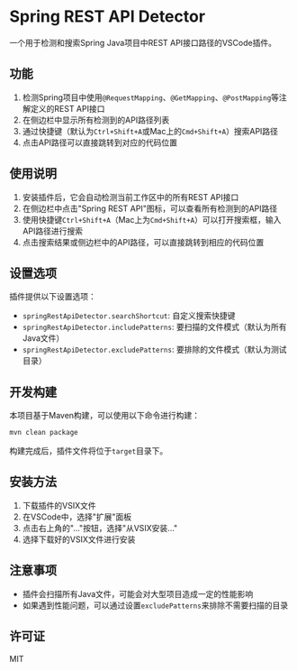 # Spring REST API Detector

一个用于检测和搜索Spring Java项目中REST API接口路径的VSCode插件。

## 功能

1. 检测Spring项目中使用`@RequestMapping`、`@GetMapping`、`@PostMapping`等注解定义的REST API接口
2. 在侧边栏中显示所有检测到的API路径列表
3. 通过快捷键（默认为`Ctrl+Shift+A`或Mac上的`Cmd+Shift+A`）搜索API路径
4. 点击API路径可以直接跳转到对应的代码位置

## 使用说明

1. 安装插件后，它会自动检测当前工作区中的所有REST API接口
2. 在侧边栏中点击"Spring REST API"图标，可以查看所有检测到的API路径
3. 使用快捷键`Ctrl+Shift+A`（Mac上为`Cmd+Shift+A`）可以打开搜索框，输入API路径进行搜索
4. 点击搜索结果或侧边栏中的API路径，可以直接跳转到相应的代码位置

## 设置选项

插件提供以下设置选项：

- `springRestApiDetector.searchShortcut`: 自定义搜索快捷键
- `springRestApiDetector.includePatterns`: 要扫描的文件模式（默认为所有Java文件）
- `springRestApiDetector.excludePatterns`: 要排除的文件模式（默认为测试目录）

## 开发构建

本项目基于Maven构建，可以使用以下命令进行构建：

```bash
mvn clean package
```

构建完成后，插件文件将位于`target`目录下。

## 安装方法

1. 下载插件的VSIX文件
2. 在VSCode中，选择"扩展"面板
3. 点击右上角的"..."按钮，选择"从VSIX安装..."
4. 选择下载好的VSIX文件进行安装

## 注意事项

- 插件会扫描所有Java文件，可能会对大型项目造成一定的性能影响
- 如果遇到性能问题，可以通过设置`excludePatterns`来排除不需要扫描的目录

## 许可证

MIT 